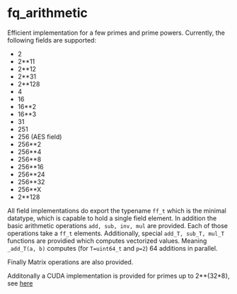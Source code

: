 # fq_arithmetic

Efficient implementation for a few primes and prime powers. Currently, the 
following fields are supported:
- 2
- 2**11
- 2**12
- 2**31
- 2**128
- 4
- 16
- 16**2
- 16**3
- 31
- 251
- 256  (AES field)
- 256**2
- 256**4
- 256**8
- 256**16
- 256**24
- 256**32
- 256**X
- 2**128

All field implementations do export the typename `ff_t` which is the minimal
datatype, which is capable to hold a single field element.
In addition the basic arithmetic operations `add, sub, inv, mul` are provided.
Each of those operations take a `ff_t` elements. Additionally, special `add_T,
sub_T, mul_T` functions are providied which computes vectorized values. Meaning
`_add_T(a, b)` computes (for `T=uint64_t` and `p=2`) 64 additions in parallel.

Finally Matrix operations are also provided.

Additonally a CUDA implementation is provided for primes up to 2**{32*8}, see 
[here](cuda/README.md)
